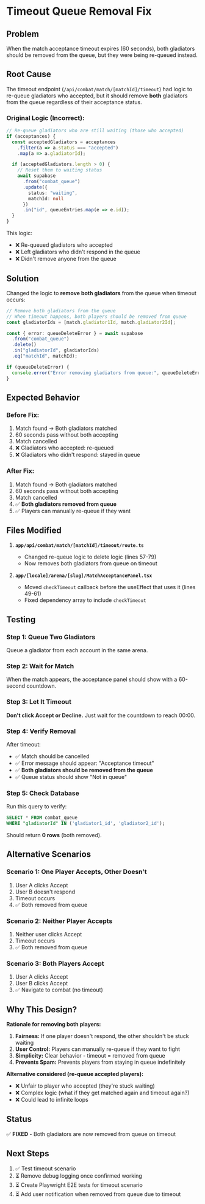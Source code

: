 # Timeout Queue Removal Fix

## Problem

When the match acceptance timeout expires (60 seconds), both gladiators should be removed from the queue, but they were being re-queued instead.

## Root Cause

The timeout endpoint (`/api/combat/match/[matchId]/timeout`) had logic to re-queue gladiators who accepted, but it should remove **both** gladiators from the queue regardless of their acceptance status.

### Original Logic (Incorrect):
```typescript
// Re-queue gladiators who are still waiting (those who accepted)
if (acceptances) {
  const acceptedGladiators = acceptances
    .filter(a => a.status === "accepted")
    .map(a => a.gladiatorId);

  if (acceptedGladiators.length > 0) {
    // Reset them to waiting status
    await supabase
      .from("combat_queue")
      .update({ 
        status: "waiting",
        matchId: null
      })
      .in("id", queueEntries.map(e => e.id));
  }
}
```

This logic:
- ❌ Re-queued gladiators who accepted
- ❌ Left gladiators who didn't respond in the queue
- ❌ Didn't remove anyone from the queue

## Solution

Changed the logic to **remove both gladiators** from the queue when timeout occurs:

```typescript
// Remove both gladiators from the queue
// When timeout happens, both players should be removed from queue
const gladiatorIds = [match.gladiator1Id, match.gladiator2Id];

const { error: queueDeleteError } = await supabase
  .from("combat_queue")
  .delete()
  .in("gladiatorId", gladiatorIds)
  .eq("matchId", matchId);

if (queueDeleteError) {
  console.error("Error removing gladiators from queue:", queueDeleteError);
}
```

## Expected Behavior

### Before Fix:
1. Match found → Both gladiators matched
2. 60 seconds pass without both accepting
3. Match cancelled
4. ❌ Gladiators who accepted: re-queued
5. ❌ Gladiators who didn't respond: stayed in queue

### After Fix:
1. Match found → Both gladiators matched
2. 60 seconds pass without both accepting
3. Match cancelled
4. ✅ **Both gladiators removed from queue**
5. ✅ Players can manually re-queue if they want

## Files Modified

1. **`app/api/combat/match/[matchId]/timeout/route.ts`**
   - Changed re-queue logic to delete logic (lines 57-79)
   - Now removes both gladiators from queue on timeout

2. **`app/[locale]/arena/[slug]/MatchAcceptancePanel.tsx`**
   - Moved `checkTimeout` callback before the useEffect that uses it (lines 49-61)
   - Fixed dependency array to include `checkTimeout`

## Testing

### Step 1: Queue Two Gladiators

Queue a gladiator from each account in the same arena.

### Step 2: Wait for Match

When the match appears, the acceptance panel should show with a 60-second countdown.

### Step 3: Let It Timeout

**Don't click Accept or Decline.** Just wait for the countdown to reach 00:00.

### Step 4: Verify Removal

After timeout:
- ✅ Match should be cancelled
- ✅ Error message should appear: "Acceptance timeout"
- ✅ **Both gladiators should be removed from the queue**
- ✅ Queue status should show "Not in queue"

### Step 5: Check Database

Run this query to verify:
```sql
SELECT * FROM combat_queue 
WHERE "gladiatorId" IN ('gladiator1_id', 'gladiator2_id');
```

Should return **0 rows** (both removed).

## Alternative Scenarios

### Scenario 1: One Player Accepts, Other Doesn't

1. User A clicks Accept
2. User B doesn't respond
3. Timeout occurs
4. ✅ Both removed from queue

### Scenario 2: Neither Player Accepts

1. Neither user clicks Accept
2. Timeout occurs
3. ✅ Both removed from queue

### Scenario 3: Both Players Accept

1. User A clicks Accept
2. User B clicks Accept
3. ✅ Navigate to combat (no timeout)

## Why This Design?

**Rationale for removing both players:**

1. **Fairness:** If one player doesn't respond, the other shouldn't be stuck waiting
2. **User Control:** Players can manually re-queue if they want to fight
3. **Simplicity:** Clear behavior - timeout = removed from queue
4. **Prevents Spam:** Prevents players from staying in queue indefinitely

**Alternative considered (re-queue accepted players):**
- ❌ Unfair to player who accepted (they're stuck waiting)
- ❌ Complex logic (what if they get matched again and timeout again?)
- ❌ Could lead to infinite loops

## Status

✅ **FIXED** - Both gladiators are now removed from queue on timeout

## Next Steps

1. ✅ Test timeout scenario
2. ⏳ Remove debug logging once confirmed working
3. ⏳ Create Playwright E2E tests for timeout scenario
4. ⏳ Add user notification when removed from queue due to timeout

